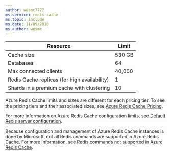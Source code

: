 ```yaml
---
author: wesmc7777
ms.service: redis-cache
ms.topic: include
ms.date: 11/09/2018
ms.author: wesmc
---
```

| Resource | Limit |
| --- | --- |
| Cache size |530 GB |
| Databases |64 |
| Max connected clients |40,000 |
| Redis Cache replicas (for high availability) |1 |
| Shards in a premium cache with clustering |10 |

Azure Redis Cache limits and sizes are different for each pricing tier. To see the pricing tiers and their associated sizes, see [Azure Redis Cache Pricing](https://azure.microsoft.com/pricing/details/cache/).

For more information on Azure Redis Cache configuration limits, see [Default Redis server configuration](../articles/redis-cache/cache-configure.md#default-redis-server-configuration).

Because configuration and management of Azure Redis Cache instances is done by Microsoft, not all Redis commands are supported in Azure Redis Cache. For more information, see [Redis commands not supported in Azure Redis Cache](../articles/redis-cache/cache-configure.md#redis-commands-not-supported-in-azure-redis-cache).

